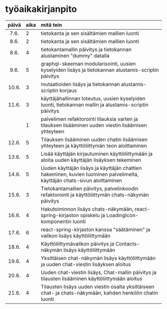 # työaikakirjanpito

| päivä | aika | mitä tein                                                                                                                |
| :---: | :--- | :----------------------------------------------------------------------------------------------------------------------- |
| 7.6.  | 2    | tietokanta ja sen sisältämien mallien luonti                                                                             |
| 8.6.  | 2    | tietokanta ja sen sisältämien mallien luonti                                                                             |
| 8.6.  | 4    | tietokantamallin päivitys ja tietokannan alustaminen "dummy" datalla                                                     |
| 9.6.  | 5    | graphql-skeeman modularisointi, uusien kyselyiden lisäys ja tietokannan alustamis-scriptin päivitys                      |
| 10.6. | 3    | mutaatioiden lisäys ja tietokannan alustamis-scriptin korjaus                                                            |
| 11.6. | 3    | käyttäjähallinnan toteutus, uusien kyselyiden luonti, tietokannan mallin ja alustamis-scriptin päivitys                  |
|       | 1    | palvelimen refaktorointi tilauksia varten ja tilauksen lisääminen uuden viestin lisäämisen yhteyteen                     |
| 12.6. | 5    | Tilauksen lisääminen uuden chatin lisäämisen yhteyteen ja käyttöliittymän teon aloittaminen                              |
| 13.6. | 5    | Lisää käyttäjän kirjautuminen käyttöliittymään ja aloita uuden käyttäjän lisäyksen tekeminen                             |
| 14.6. | 5    | Uuden käyttäjän lisäys ja käyttäjän chattien hakeminen, kuvien tuominen palvelimelta, käyttäjän chats-sivun aloittaminen |
| 15.6. | 3    | Tietokantamallien päivitys, palvelinkoodin refaktorointi ja käyttöliittymän chats-näkymän päivitys                       |
| 16.6. | 4    | Hakutoiminnon lisäys chats-näkymään, react-spring-kirjaston opiskelu ja LoadingIcon-komponentin luonti                   |
| 17.6. | 6    | react-spring-kirjaston kanssa "säätäminen" ja valikon lisäys käyttöliittymään                                            |
| 18.6. | 4    | Käyttöliittymävalikon päivitys ja Contacts-näkymän lisäys käyttöliittymään                                               |
| 19.6. | 4    | Yksittäisen chat-näkymän lisäys käyttöliittymään ja uuden chat-viestin lisäyksen aloitus                                 |
| 20.6. | 4    | Uuden chat-viestin lisäys, Chat-mallin päivitys ja tilausten lisääminen käyttöliittymään aloitus                         |
| 21.6. | 4    | Tilausten lisäys uuden viestin osalta yksittäiseen chat- ja chats-näkymään, kahden henkilön chatin luonti                |
